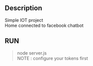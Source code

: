 ## Description
Simple IOT project<br>
Home connected to facebook chatbot 
## RUN
> node server.js <br>
NOTE : configure your tokens first